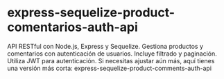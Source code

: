 # express-sequelize-product-comentarios-auth-api
API RESTful con Node.js, Express y Sequelize. Gestiona productos y comentarios con autenticación de usuarios. Incluye filtrado y paginación. Utiliza JWT para autenticación.  Si necesitas ajustar aún más, aquí tienes una versión más corta:  express-sequelize-product-comments-auth-api
